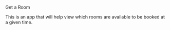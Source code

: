 Get a Room

This is an app that will help view which rooms are available to be booked at a given time.
